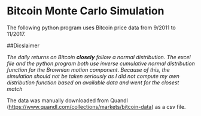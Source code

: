 # Bitcoin Monte Carlo Simulation

The following python program uses Bitcoin price data from 9/2011 to 11/2017. 

##Dicslaimer

*The daily returns on Bitcoin **closely** follow a normal distribution. The excel file and the python program both use inverse cumulative normal distribution function for the Brownian motion component. Because of this, the simulation should not be taken seriously as I did not compute my own distribution function based on available data and went for the closest match* 

The data was manually downloaded from Quandl (https://www.quandl.com/collections/markets/bitcoin-data) as a csv file.
